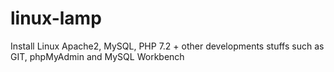 # linux-lamp
Install Linux Apache2, MySQL, PHP 7.2 + other developments stuffs such as GIT, phpMyAdmin and MySQL Workbench
